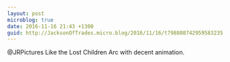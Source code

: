 ```yaml
---
layout: post
microblog: true
date: 2016-11-16 21:43 +1300
guid: http://JacksonOfTrades.micro.blog/2016/11/16/t798808742959583235.html
---
```

@JRPictures Like the Lost Children Arc with decent animation.
